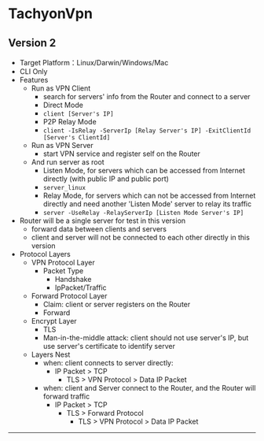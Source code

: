 # TachyonVpn
## Version 2
* Target Platform：Linux/Darwin/Windows/Mac
* CLI Only
* Features
	* Run as VPN Client
		* search for servers' info from the Router and connect to a server
		* Direct Mode
		* `client [Server's IP]`
		* P2P Relay Mode
		* `client -IsRelay -ServerIp [Relay Server's IP] -ExitClientId [Server's ClientId]`
	* Run as VPN Server
		* start VPN service and register self on the Router
	* And run server as root
		* Listen Mode, for servers which can be accessed from Internet directly (with public IP and public port)
		* `server_linux`
		* Relay Mode, for servers which can not be accessed from Internet directly and need another 'Listen Mode' server to relay its traffic
  		* `server -UseRelay -RelayServerIp [Listen Mode Server's IP]`
* Router will be a single server for test in this version
    * forward data between clients and servers
    * client and server will not be connected to each other directly in this version
* Protocol Layers
	* VPN Protocol Layer
		* Packet Type
			* Handshake
			* IpPacket/Traffic
	* Forward Protocol Layer
		* Claim: client or server registers on the Router
		* Forward
	* Encrypt Layer
		* TLS
		* Man-in-the-middle attack: client should not use server's IP, but use server's certificate to identify server 
	* Layers Nest
		* when: client connects to server directly:
			* IP Packet > TCP
				* TLS > VPN Protocol > Data IP Packet
		* when: client and Server connect to the Router, and the Router will forward traffic
			* IP Packet > TCP
				* TLS > Forward Protocol
				    * TLS > VPN Protocol > Data IP Packet
____

  

